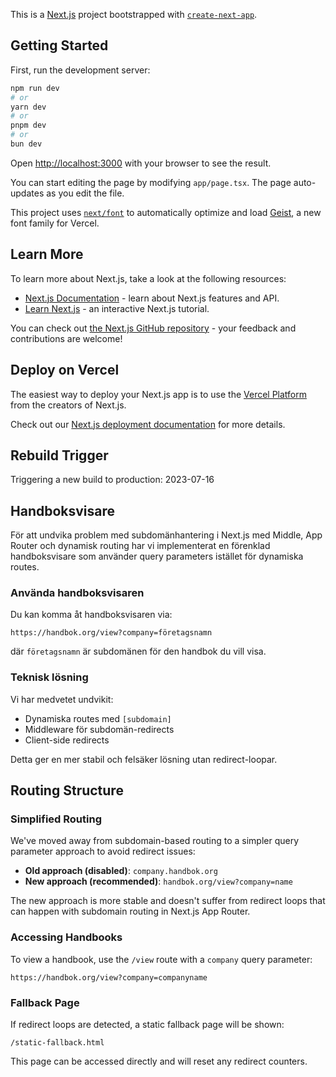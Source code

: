 This is a [Next.js](https://nextjs.org) project bootstrapped with [`create-next-app`](https://nextjs.org/docs/app/api-reference/cli/create-next-app).

## Getting Started

First, run the development server:

```bash
npm run dev
# or
yarn dev
# or
pnpm dev
# or
bun dev
```

Open [http://localhost:3000](http://localhost:3000) with your browser to see the result.

You can start editing the page by modifying `app/page.tsx`. The page auto-updates as you edit the file.

This project uses [`next/font`](https://nextjs.org/docs/app/building-your-application/optimizing/fonts) to automatically optimize and load [Geist](https://vercel.com/font), a new font family for Vercel.

## Learn More

To learn more about Next.js, take a look at the following resources:

- [Next.js Documentation](https://nextjs.org/docs) - learn about Next.js features and API.
- [Learn Next.js](https://nextjs.org/learn) - an interactive Next.js tutorial.

You can check out [the Next.js GitHub repository](https://github.com/vercel/next.js) - your feedback and contributions are welcome!

## Deploy on Vercel

The easiest way to deploy your Next.js app is to use the [Vercel Platform](https://vercel.com/new?utm_medium=default-template&filter=next.js&utm_source=create-next-app&utm_campaign=create-next-app-readme) from the creators of Next.js.

Check out our [Next.js deployment documentation](https://nextjs.org/docs/app/building-your-application/deploying) for more details.

## Rebuild Trigger
Triggering a new build to production: 2023-07-16

## Handboksvisare

För att undvika problem med subdomänhantering i Next.js med Middle, App Router och dynamisk routing har vi implementerat en förenklad handboksvisare som använder query parameters istället för dynamiska routes.

### Använda handboksvisaren

Du kan komma åt handboksvisaren via:

```
https://handbok.org/view?company=företagsnamn
```

där `företagsnamn` är subdomänen för den handbok du vill visa.

### Teknisk lösning

Vi har medvetet undvikit:
- Dynamiska routes med `[subdomain]`
- Middleware för subdomän-redirects
- Client-side redirects

Detta ger en mer stabil och felsäker lösning utan redirect-loopar.

## Routing Structure

### Simplified Routing

We've moved away from subdomain-based routing to a simpler query parameter approach to avoid redirect issues:

- **Old approach (disabled)**: `company.handbok.org`
- **New approach (recommended)**: `handbok.org/view?company=name`

The new approach is more stable and doesn't suffer from redirect loops that can happen with subdomain routing in Next.js App Router.

### Accessing Handbooks

To view a handbook, use the `/view` route with a `company` query parameter:

```
https://handbok.org/view?company=companyname
```

### Fallback Page

If redirect loops are detected, a static fallback page will be shown:

```
/static-fallback.html
```

This page can be accessed directly and will reset any redirect counters.
